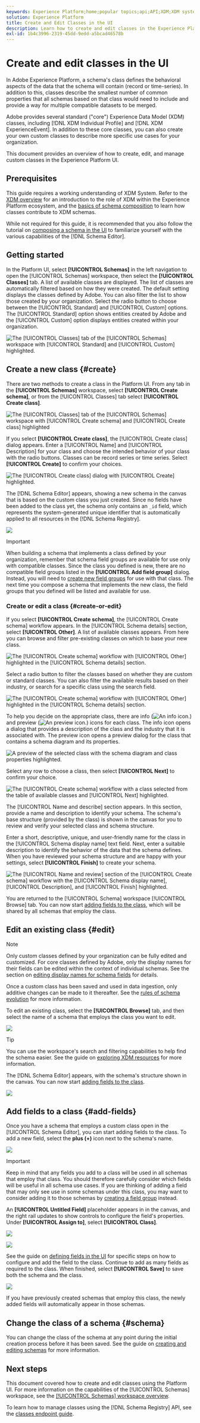 ```yaml
---
keywords: Experience Platform;home;popular topics;api;API;XDM;XDM system;experience data model;data model;ui;workspace;class;classes;
solution: Experience Platform
title: Create and Edit Classes in the UI
description: Learn how to create and edit classes in the Experience Platform user interface.
exl-id: 1b4c3996-2319-45dd-9edd-a5bcad46578b
---
```

# Create and edit classes in the UI

In Adobe Experience Platform, a schema's class defines the behavioral aspects of the data that the schema will contain (record or time-series). In addition to this, classes describe the smallest number of common properties that all schemas based on that class would need to include and provide a way for multiple compatible datasets to be merged.

Adobe provides several standard ("core") Experience Data Model (XDM) classes, including [!DNL XDM Individual Profile] and [!DNL XDM ExperienceEvent]. In addition to these core classes, you can also create your own custom classes to describe more specific use cases for your organization.

This document provides an overview of how to create, edit, and manage custom classes in the Experience Platform UI.

## Prerequisites

This guide requires a working understanding of XDM System. Refer to the [XDM overview](../../home.md) for an introduction to the role of XDM within the Experience Platform ecosystem, and the [basics of schema composition](../../schema/composition.md) to learn how classes contribute to XDM schemas.

While not required for this guide, it is recommended that you also follow the tutorial on [composing a schema in the UI](../../tutorials/create-schema-ui.md) to familiarize yourself with the various capabilities of the [!DNL Schema Editor].

## Getting started

In the Platform UI, select **[!UICONTROL Schemas]** in the left navigation to open the [!UICONTROL Schemas] workspace, then select the **[!UICONTROL Classes]** tab. A list of available classes are displayed. The list of classes are automatically filtered based on how they were created. The default setting displays the classes defined by Adobe. You can also filter the list to show those created by your organization. Select the radio button to choose between the [!UICONTROL Standard] and [!UICONTROL Custom] options. The [!UICONTROL Standard] option shows entities created by Adobe and the [!UICONTROL Custom] option displays entities created within your organization.

![The [!UICONTROL Classes] tab of the [!UICONTROL Schemas] workspace with [!UICONTROL Standard] and [!UICONTROL Custom] highlighted.](../../images/ui/resources/classes/standard-and-custom-classes.png)

## Create a new class {#create}

There are two methods to create a class in the Platform UI. From any tab in the **[!UICONTROL Schemas]** workspace, select **[!UICONTROL Create schema]**, or from the [!UICONTROL Classes] tab select **[!UICONTROL Create class]**. 

![The [!UICONTROL Classes] tab of the [!UICONTROL Schemas] workspace with [!UICONTROL Create schema] and [!UICONTROL Create class] highlighted](.../../images/ui/resources/classes/create-class-methods.png)

If you select **[!UICONTROL Create class]**, the [!UICONTROL Create class] dialog appears. Enter a [!UICONTROL Name] and [!UICONTROL Description] for your class and choose the intended behavior of your class with the radio buttons. Classes can be record series or time series. Select **[!UICONTROL Create]** to confirm your choices.

![The [!UICONTROL Create class] dialog with [!UICONTROL Create] highlighted.](../../images/ui/resources/classes/create-class-dialog.png)

The [!DNL Schema Editor] appears, showing a new schema in the canvas that is based on the custom class you just created. Since no fields have been added to the class yet, the schema only contains an `_id` field, which represents the system-generated unique identifier that is automatically applied to all resources in the [!DNL Schema Registry].

![](../../images/ui/resources/classes/schema.png) 

>[!IMPORTANT]
>
>When building a schema that implements a class defined by your organization, remember that schema field groups are available for use only with compatible classes. Since the class you defined is new, there are no compatible field groups listed in the **[!UICONTROL Add field group]** dialog. Instead, you will need to [create new field groups](./field-groups.md#create) for use with that class. The next time you compose a schema that implements the new class, the field groups that you defined will be listed and available for use.

### Create or edit a class {#create-or-edit}

If you select **[!UICONTROL Create schema]**, the [!UICONTROL Create schema] workflow appears. In the [!UICONTROL Schema details] section, select **[!UICONTROL Other]**. A list of available classes appears. From here you can browse and filter pre-existing classes on which to base your new class.

![The [!UICONTROL Create schema] workflow with [!UICONTROL Other] highlighted in the [!UICONTROL Schema details] section.](../../images/ui/resources/classes/other-schema-details.png)

Select a radio button to filter the classes based on whether they are custom or standard classes. You can also filter the available results based on their industry, or search for a specific class using the search field.

![The [!UICONTROL Create schema] workflow with [!UICONTROL Other] highlighted in the [!UICONTROL Schema details] section.](../../images/ui/resources/classes/other-schema-details.png)

To help you decide on the appropriate class, there are info (![An info icon.](../../images/ui/resources/classes/info.png)) and preview (![An preview icon.](../../images/ui/resources/classes/preview.png)) icons for each class. The info icon opens a dialog that provides a description of the class and the industry that it is associated with. The preview icon opens a preview dialog for the class that contains a schema diagram and its properties.

![A preview of the selected class with the schema diagram and class properties highlighted.](../../images/ui/resources/classes/class-preview.png)

Select any row to choose a class, then select **[!UICONTROL Next]** to confirm your choice.

![The [!UICONTROL Create schema] workflow with a class selected from the table of available classes and [!UICONTROL Next] highlighted.](../../images/ui/resources/classes/select-class.png)

The [!UICONTROL Name and describe] section appears. In this section, provide a name and description to identify your schema. ​The schema's base structure (provided by the class) is shown in the canvas for you to review and verify your selected class and schema structure.

Enter a short, descriptive, unique, and user-friendly name for the class in the [!UICONTROL Schema display name] text field. Next, enter a suitable description to identify the behavior of the data that the schema defines. When you have reviewed your schema structure and are happy with your settings, select **[!UICONTROL Finish]** to create your schema. 

![The [!UICONTROL Name and review] section of the [!UICONTROL Create schema] workflow with the [!UICONTROL Schema display name], [!UICONTROL Description], and [!UICONTROL Finish] highlighted.](../../images/ui/resources/classes/name-and-review-class.png)




You are returned to the [!UICONTROL Schema] workspace [!UICONTROL Browse] tab. You can now start [adding fields to the class](#add-fields), which will be shared by all schemas that employ the class.

<!-- ## Filter classes {#filter} -->

<!-- The list of available classes is pre-filtered based on how they were created. The default setting displays the classes defined by Adobe. However, you can also filter the list to show those created by your organization. Select the radio button to choose between the [!UICONTROL Standard] and [!UICONTROL Custom] options. The [!UICONTROL Standard] option shows entities created by Adobe and the [!UICONTROL Custom] option displays entities created within your organization. -->

<!-- ![The [!UICONTROL Classes] tab of the [!UICONTROL Schemas] workspace with [!UICONTROL Standard] and [!UICONTROL Custom] highlighted.]( ) -->

## Edit an existing class {#edit}

>[!NOTE]
>
>Only custom classes defined by your organization can be fully edited and customized. For core classes defined by Adobe, only the display names for their fields can be edited within the context of individual schemas. See the section on [editing display names for schema fields](./schemas.md#display-names) for details.
>
>Once a custom class has been saved and used in data ingestion, only additive changes can be made to it thereafter. See the [rules of schema evolution](../../schema/composition.md#evolution) for more information.

To edit an existing class, select the **[!UICONTROL Browse]** tab, and then select the name of a schema that employs the class you want to edit.

![](../../images/ui/resources/classes/select-for-edit.png)

>[!TIP]
>
>You can use the workspace's search and filtering capabilities to help find the schema easier. See the guide on [exploring XDM resources](../explore.md) for more information.

The [!DNL Schema Editor] appears, with the schema's structure shown in the canvas. You can now start [adding fields to the class](#add-fields).

![](../../images/ui/resources/classes/edit.png)

## Add fields to a class {#add-fields}

Once you have a schema that employs a custom class open in the [!UICONTROL Schema Editor], you can start adding fields to the class. To add a new field, select the **plus (+)** icon next to the schema's name.

![](../../images/ui/resources/classes/add-field.png)

>[!IMPORTANT]
>
>Keep in mind that any fields you add to a class will be used in all schemas that employ that class. You should therefore carefully consider which fields will be useful in all schema use cases. If you are thinking of adding a field that may only see use in some schemas under this class, you may want to consider adding it to those schemas by [creating a field group](./field-groups.md#create) instead.

An **[!UICONTROL Untitled Field]** placeholder appears in in the canvas, and the right rail updates to show controls to configure the field's properties. Under **[!UICONTROL Assign to]**, select **[!UICONTROL Class]**.

![](../../images/ui/resources/classes/assign-to-class.png)

![](../../images/ui/resources/classes/assign-to-class.png)

See the guide on [defining fields in the UI](../fields/overview.md#define) for specific steps on how to configure and add the field to the class. Continue to add as many fields as required to the class. When finished, select **[!UICONTROL Save]** to save both the schema and the class.

![](../../images/ui/resources/classes/save.png)

If you have previously created schemas that employ this class, the newly added fields will automatically appear in those schemas.

## Change the class of a schema {#schema}

You can change the class of the schema at any point during the initial creation process before it has been saved. See the guide on [creating and editing schemas](./schemas.md#change-class) for more information.

## Next steps

This document covered how to create and edit classes using the Platform UI. For more information on the capabilities of the [!UICONTROL Schemas] workspace, see the [[!UICONTROL Schemas] workspace overview](../overview.md).

To learn how to manage classes using the [!DNL Schema Registry] API, see the [classes endpoint guide](../../api/classes.md).

